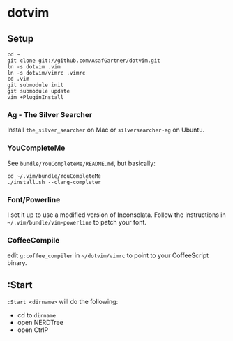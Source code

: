 dotvim
======

## Setup
```
cd ~
git clone git://github.com/AsafGartner/dotvim.git
ln -s dotvim .vim
ln -s dotvim/vimrc .vimrc
cd .vim
git submodule init
git submodule update
vim +PluginInstall
```

### Ag - The Silver Searcher
Install `the_silver_searcher` on Mac or `silversearcher-ag` on Ubuntu.

### YouCompleteMe
See `bundle/YouCompleteMe/README.md`, but basically:
```
cd ~/.vim/bundle/YouCompleteMe
./install.sh --clang-completer
```

### Font/Powerline
I set it up to use a modified version of Inconsolata.
Follow the instructions in `~/.vim/bundle/vim-powerline` to patch your font.

### CoffeeCompile
edit `g:coffee_compiler` in `~/dotvim/vimrc` to point to your CoffeeScript binary.

## :Start

`:Start <dirname>` will do the following:
  * cd to `dirname`
  * open NERDTree
  * open CtrlP
